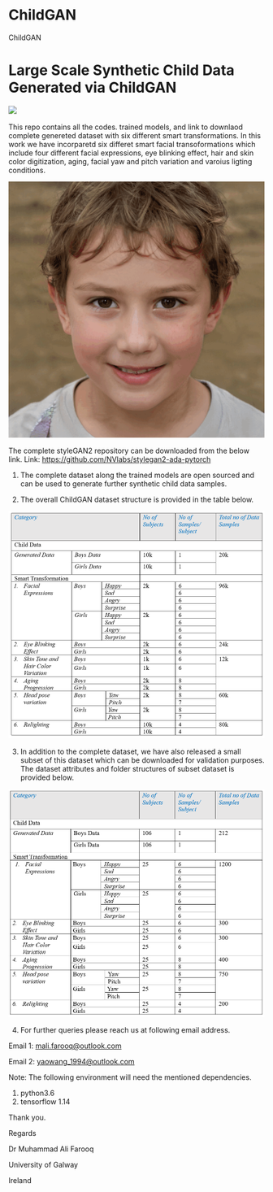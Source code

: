 # ChildGAN
ChildGAN

# Large Scale Synthetic Child Data Generated via ChildGAN

![](images/3.png)

This repo contains all the codes. trained models, and link to downlaod complete genereted dataset with six different smart transformations. In this work we have incorparetd six differet smart facial transoformations which include four different facial expressions, eye blinking effect, hair and skin color digitization, aging, facial yaw and pitch variation and varoius ligting conditions.

![](GIFs/1.gif)

The complete styleGAN2 repository can be downloaded from the below link.
Link: https://github.com/NVlabs/stylegan2-ada-pytorch

1.	The complete dataset along the trained models are open sourced and can be used to generate further synthetic child data samples.

2.	The overall ChildGAN dataset structure is provided in the table below.

![](images/1.PNG)

3. In addition to the complete dataset, we have also released a small subset of this dataset which can be downloaded for validation purposes. The dataset attributes and folder structures of subset dataset is provided below. 

![](images/2.PNG)

4.	For further queries please reach us at following email address.



Email 1: mali.farooq@outlook.com 

Email 2: yaowang_1994@outlook.com


Note: The following environment will need the mentioned dependencies.
1. python3.6 
2. tensorflow 1.14

Thank you.

Regards 

Dr Muhammad Ali Farooq 


University of Galway 


Ireland 

